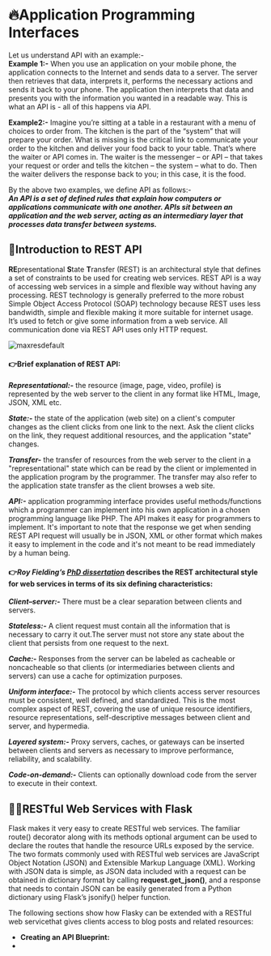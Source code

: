 # 🔥Application Programming Interfaces

Let us understand API with an example:-                                                                                                                        
**Example 1:-** When you use an application on your mobile phone, the application connects to the Internet and sends data to a server. The server then retrieves that data, interprets it, 
performs the necessary actions and sends it back to your phone. The application then interprets that data and presents you with the information you wanted in a readable way. 
This is what an API is - all of this happens via API.

**Example2:-** Imagine you’re sitting at a table in a restaurant with a menu of choices to order from. The kitchen is the part of the “system” that will prepare your order. What is 
missing is the critical link to communicate your order to the kitchen and deliver your food back to your table. That’s where the waiter or API comes in. The waiter is the messenger
– or API – that takes your request or order and tells the kitchen – the system – what to do. Then the waiter delivers the response back to you; in this case, it is the food.

By the above two examples, we define API as follows:-                                                                                                                    
***An API is a set of defined rules that explain how computers or applications communicate with one another. APIs sit between an application and the web server, acting as an intermediary 
layer that processes data transfer between systems.***

## 🤔Introduction to REST API
**RE**presentational **S**tate **T**ransfer (REST) is an architectural style that defines a set of constraints to be used for creating web services. REST API is a way of accessing web services in a simple and flexible way without having any processing.
REST technology is generally preferred to the more robust Simple Object Access Protocol (SOAP) technology because REST uses less bandwidth, simple and flexible making it more suitable for internet usage. It’s used to fetch or give some information from a web service. All communication done via REST API uses only HTTP request. 

<img src="https://i.ibb.co/5Bp41Th/maxresdefault.jpg" alt="maxresdefault" border="0">

#### 👉Brief explanation of REST API:                                                                                                                                    
***Representational:-*** the resource (image, page, video, profile) is represented by the web server to the client in any format like HTML, Image, JSON, XML etc.

***State:-*** the state of the application (web site) on a client's computer changes as the client clicks from one link to the next. Ask the client clicks on the link, they request additional resources, and the application "state" changes.

***Transfer-*** the transfer of resources from the web server to the client in a "representational" state which can be read by the client or implemented in the application program by the programmer. The transfer may also refer to the application state transfer as the client browses a web site.

***API:-*** application programming interface provides useful methods/functions which a programmer can implement into his own application in a chosen programming language like PHP. The API makes it easy for programmers to implement. It's important to note that the response we get when sending REST API request will usually be in JSON, XML or other format which makes it easy to implement in the code and it's not meant to be read immediately by a human being.

#### 👉***Roy Fielding’s <a href="https://www.ics.uci.edu/~fielding/pubs/dissertation/rest_arch_style.htm" target="-blank">PhD dissertation</a>*** describes the REST architectural style for web services in terms of its six defining characteristics:
***Client–server:-*** There must be a clear separation between clients and servers.

***Stateless:-*** A client request must contain all the information that is necessary to carry it out.The server must not store any state about the client that persists from one request to the next.

***Cache:-*** Responses from the server can be labeled as cacheable or noncacheable so that clients (or intermediaries between clients and servers) can use a cache for optimization purposes.

***Uniform interface:-*** The protocol by which clients access server resources must be consistent, well defined, and standardized. This is the most complex aspect of REST, covering the use of unique resource identifiers, resource representations, self-descriptive messages between client and server, and hypermedia.

***Layered system:-*** Proxy servers, caches, or gateways can be inserted between clients and servers as necessary to improve performance, reliability, and scalability.

***Code-on-demand:-*** Clients can optionally download code from the server to execute in their context.

## 👨‍🔧RESTful Web Services with Flask
Flask makes it very easy to create RESTful web services. The familiar route() decorator along with its methods optional argument can be used to declare the routes that handle the resource URLs exposed by the service. The two formats commonly used with RESTful web services are JavaScript Object Notation (JSON) and Extensible Markup Language (XML). Working with JSON data is simple, as JSON data included with a request can be obtained in dictionary format by calling **request.get_json()**, and a response that needs to contain JSON can be easily generated from a Python dictionary using Flask’s jsonify() helper function.

The following sections show how Flasky can be extended with a RESTful web servicethat gives clients access to blog posts and related resources:
* **Creating an API Blueprint:**
* 

